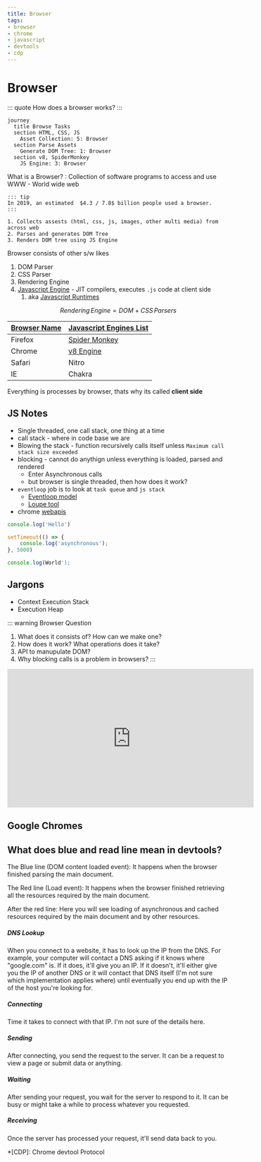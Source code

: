 ```yaml
---
title: Browser
tags:
- browser
- chrome
- javascript
- devtools
- cdp
---
```


# Browser

<TagLinks />

::: quote
How does a browser works?
:::

```mermaid
journey
  title Browse Tasks
  section HTML, CSS, JS
    Asset Collection: 5: Browser
  section Parse Assets
    Generate DOM Tree: 1: Browser
  section v8, SpiderMonkey
    JS Engine: 3: Browser
```

What is a Browser?
:   Collection of software programs to access and use WWW - World wide web

    ::: tip
    In 2019, an estimated  $4.3 / 7.8$ billion people used a browser.
    :::

    1. Collects assests (html, css, js, images, other multi media) from across web
    2. Parses and generates DOM Tree
    3. Renders DOM tree using JS Engine

Browser consists of other s/w likes

1. DOM Parser
2. CSS Parser
3. Rendering Engine
4. [Javascript Engine](https://en.wikipedia.org/wiki/JavaScript_engine) - JIT compilers, executes `.js` code at client side
   1. aka [Javascript Runtimes](https://www.google.com/search?q=javascript+runtime)

$$Rendering \, Engine = DOM + CSS \, Parsers$$

[Browser Name](https://en.wikipedia.org/wiki/List_of_ECMAScript_engines) | [Javascript Engines List](https://en.wikipedia.org/wiki/List_of_server-side_JavaScript_implementations)
------------|---------------------
Firefox     | [Spider Monkey](https://en.wikipedia.org/wiki/SpiderMonkey)
Chrome      | [v8 Engine](https://en.wikipedia.org/wiki/V8_(JavaScript_engine))
Safari      | Nitro
IE          | Chakra

Everything is processes by browser, thats why its called **client side**

## JS Notes

* Single threaded, one call stack, one thing at a time
* call stack - where in code base we are
* Blowing the stack - function recursively calls itself unless `Maximum call stack size exceeded`
* blocking - cannot do anythign unless everything is loaded, parsed and rendered
  * Enter Asynchronous calls
  * but browser is single threaded, then how does it work?
* `eventloop` job is to look at `task queue` and `js stack`
  * [Eventloop model](https://developer.mozilla.org/en-US/docs/Web/JavaScript/EventLoop)
  * [Loupe tool](http://latentflip.com/loupe/)
* chrome [webapis](https://developer.chrome.com/apps/api_other)

```js
console.log('Hello')

setTimeout(() => {
    console.log('asynchronous');
}, 5000)

console.log(World');
```


## Jargons

* Context Execution Stack
* Execution Heap

::: warning Browser Question
1. What does it consists of? How can we make one?
2. How does it work? What operations does it take?
3. API to manupulate DOM?
4. Why blocking calls is a problem in browsers?
:::

<iframe width="560" height="315" src="https://www.youtube.com/embed/8aGhZQkoFbQ" frameborder="0" allow="accelerometer; autoplay; encrypted-media; gyroscope; picture-in-picture" allowfullscreen></iframe>

<Quote text="Google chromes devtool is gold standard bitch!" />

## Google Chromes

## What does blue and read line mean in devtools?


The Blue line (DOM content loaded event):
It happens when the browser finished parsing the main document.

The Red line (Load event):
It happens when the browser finished retrieving all the resources required by the main document.

After the red line: Here you will see loading of asynchronous and cached resources required by the main document and by other resources.

##### DNS Lookup

When you connect to a website, it has to look up the IP from the DNS. For example, your computer will contact a DNS asking if it knows where "google.com" is. If it does, it'll give you an IP. If it doesn't, it'll either give you the IP of another DNS or it will contact that DNS itself (I'm not sure which implementation applies where) until eventually you end up with the IP of the host you're looking for.

##### Connecting

Time it takes to connect with that IP. I'm not sure of the details here.

##### Sending

After connecting, you send the request to the server. It can be a request to view a page or submit data or anything.

##### Waiting

After sending your request, you wait for the server to respond to it. It can be busy or might take a while to process whatever you requested.

##### Receiving

Once the server has processed your request, it'll send data back to you.


*[CDP]: Chrome devtool Protocol

<Footer />
